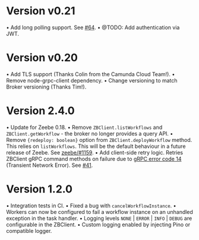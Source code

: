 # Version v0.21

• Add long polling support. See [#64](https://github.com/creditsenseau/zeebe-client-node-js/issues/64).
• @TODO: Add authentication via JWT.

# Version v0.20

• Add TLS support (Thanks Colin from the Camunda Cloud Team!).
• Remove node-grpc-client dependency.
• Change versioning to match Broker versioning (Thanks Tim!).

# Version 2.4.0

• Update for Zeebe 0.18.
• Remove `ZBClient.listWorkflows` and `ZBClient.getWorkflow` - the broker no longer provides a query API.
• Remove `{redeploy: boolean}` option from `ZBClient.deployWorkflow` method. This relies on `listWorkflows`. This will be the default behaviour in a future release of Zeebe. See [zeebe/#1159](https://github.com/zeebe-io/zeebe/issues/1159).
• Add client-side retry logic. Retries ZBClient gRPC command methods on failure due to [gRPC error code 14](https://github.com/grpc/grpc/blob/master/doc/statuscodes.md) (Transient Network Error). See [#41](https://github.com/creditsenseau/zeebe-client-node-js/issues/40).

# Version 1.2.0

• Integration tests in CI.
• Fixed a bug with `cancelWorkflowInstance`.
• Workers can now be configured to fail a workflow instance on an unhandled exception in the task handler.
• Logging levels `NONE` | `ERROR` | `INFO` | `DEBUG` are configurable in the ZBClient.
• Custom logging enabled by injecting Pino or compatible logger.
